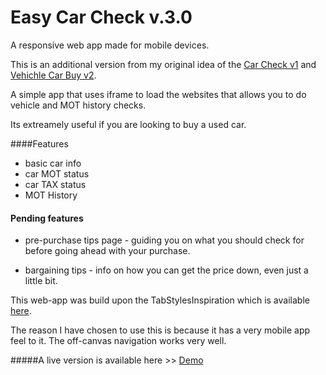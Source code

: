 # Easy Car Check v.3.0

A responsive web app made for mobile devices.

This is an additional version from my original idea of the [Car Check v1](https://github.com/deanha-com/CarCheck-v1) and [Vehichle Car Buy v2](https://github.com/deanha-com/VehicleCheckBuy-WebApp-v2).

A simple app that uses iframe to load the websites that allows you to do vehicle and MOT history checks.

Its extreamely useful if you are looking to buy a used car.

####Features
* basic car info
* car MOT status
* car TAX status
* MOT History

#### Pending features
* pre-purchase tips page - guiding you on what you should check for before going ahead with your purchase.

* bargaining tips - info on how you can get the price down, even just a little bit.

This web-app was build upon the TabStylesInspiration which is available
[here](http://tympanus.net/codrops/?p=19559).

The reason I have chosen to use this is because it has a very mobile app feel to it. The off-canvas navigation works very well.

#####A live version is available here >> [Demo](http://deanha.com/demo/ecc/)